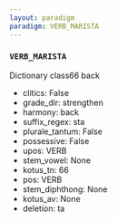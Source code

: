 ```yaml
---
layout: paradigm
paradigm: VERB_MARISTA
---
```

### ` VERB_MARISTA `

Dictionary class66 back
* clitics: False
* grade_dir: strengthen
* harmony: back
* suffix_regex: sta
* plurale_tantum: False
* possessive: False
* upos: VERB
* stem_vowel: None
* kotus_tn: 66
* pos: VERB
* stem_diphthong: None
* kotus_av: None
* deletion: ta
